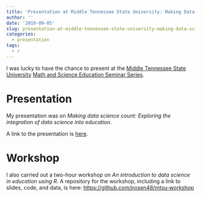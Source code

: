 ```yaml
---
title: 'Presentation at Middle Tennessee State University: Making Data Science Count'
author: ''
date: '2019-09-05'
slug: presentation-at-middle-tennessee-state-university-making-data-science-count
categories:
  - presentation
tags:
  - r
---
```


I was lucky to have the chance to present at the [Middle Tennessee State University](https://www.mtsu.edu/) [Math and Science Education Seminar Series](https://www.mtsu.edu/math/seminar-series.php).

# Presentation

My presentation was on *Making data science count: Exploring the integration of data science into education*.

A link to the presentation is [here](https://docs.google.com/presentation/d/1cwjLwHRsrHq6dX9oiyHutNdb9wzfoAqcyM7DKXD38yU/edit?usp=sharing).

# Workshop

I also carried out a two-hour workshop on *An introduction to data science in education using R*. A repository for the workshop, including a link to slides, code, and data, is here: https://github.com/jrosen48/mtsu-workshop




